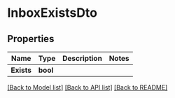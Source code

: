 # InboxExistsDto

## Properties

Name | Type | Description | Notes
------------ | ------------- | ------------- | -------------
**Exists** | **bool** |  | 

[[Back to Model list]](../README#documentation-for-models) [[Back to API list]](../README#documentation-for-api-endpoints) [[Back to README]](../README)


